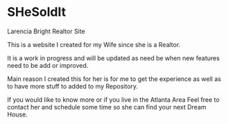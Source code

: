 # SHeSoldIt
Larencia Bright Realtor Site

This is a website I created for my Wife since she is a Realtor.

It is a work in progress and will be updated as need be when new features need to be add or improved.

Main reason I created this for her is for me to get the experience as well as to have more stuff to added to my Repository.

If you would like to know more or if you live in the Atlanta Area Feel free to contact her and schedule some time so she can find your next Dream House.
